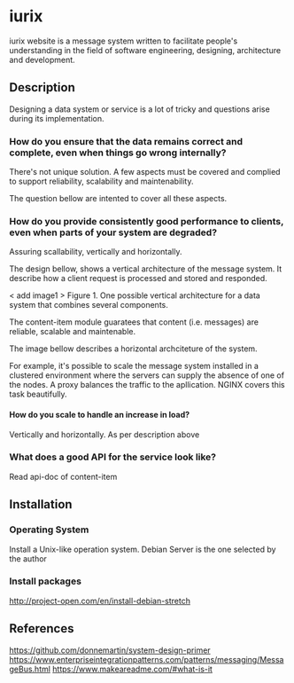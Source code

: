 # iurix
iurix website is a message system written to facilitate people's understanding in the field of software engineering, designing, architecture and development.


## Description

Designing a data system or service is a lot of tricky and questions arise during its implementation. 

### How do you ensure that the data remains correct and complete, even when things go wrong internally? 

There's not unique solution. A few aspects must be covered and complied to support reliability, scalability and maintenability. 

The question bellow are intented to cover all these aspects.

### How do you provide consistently good performance to clients, even when parts of your system are degraded? 

Assuring scallability, vertically and horizontally. 

The design bellow, shows a vertical architecture of the message system. It describe how a client request is processed and stored and responded. 

< add image1 >
Figure 1. One possible vertical architecture for a data system that combines several components.


The content-item module guaratees that content (i.e. messages) are reliable, scalable and maintenable.


The image bellow describes a horizontal archciteture of the system.

<add image2>


For example, it's possible to scale the message system installed in a clustered environment where the servers can supply the absence of one of the nodes. A proxy balances the traffic to the apllication. NGINX covers this task beautifully.   




#### How do you scale to handle an increase in load?

Vertically and horizontally. As per description above



### What does a good API for the service look like? 

Read api-doc of content-item


## Installation

### Operating System
  Install a Unix-like operation system. Debian Server is the one selected by the author 

### Install packages
http://project-open.com/en/install-debian-stretch


## References 
https://github.com/donnemartin/system-design-primer
https://www.enterpriseintegrationpatterns.com/patterns/messaging/MessageBus.html
https://www.makeareadme.com/#what-is-it






